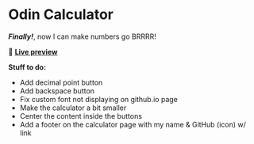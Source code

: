 # Odin Calculator

***Finally!***, now I can make numbers go BRRRR!

👾 [**Live preview**](https://dostendite.github.io/odin-calculator/)

**Stuff to do:**
- Add decimal point button
- Add backspace button
- Fix custom font not displaying on github.io page
- Make the calculator a bit smaller
- Center the content inside the buttons
- Add a footer on the calculator page with
my name & GitHub (icon) w/ link
